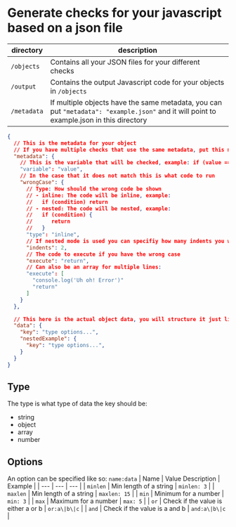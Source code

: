 # Generate checks for your javascript based on a json file

| directory | description |
| --- | --- |
| `/objects` | Contains all your JSON files for your different checks |
| `/output` | Contains the output Javascript code for your objects in `/objects` |
| `/metadata` | If multiple objects have the same metadata, you can put `"metadata": "example.json"` and it will point to example.json in this directory |


```json
{
  // This is the metadata for your object
  // If you have multiple checks that use the same metadata, put this metadata object into a seperate json file in "metadata" directory, and put the name of the file here.
  "metadata": {
    // This is the variable that will be checked, example: if (value == "example")
    "variable": "value",
    // In the case that it does not match this is what code to run
    "wrongCase": {
      // Type: How should the wrong code be shown
      // - inline: The code will be inline, example:
      //   if (condition) return 
      // - nested: The code will be nested, example:
      //   if (condition) {
      //      return
      //   } 
      "type": "inline",
      // If nested mode is used you can specifiy how many indents you want, you can also use a string for custom indent character
      "indents": 2,
      // The code to execute if you have the wrong case
      "execute": "return",
      // Can also be an array for multiple lines:
      "execute": [
        "console.log('Uh oh! Error')"
        "return"
      ]
    }
  },

  // This here is the actual object data, you will structure it just like the object that will be checked, but instead of the values you will put some data see the next seection for more aabout this
  "data": {
    "key": "type options...",
    "nestedExample": {
      "key": "type options...",
    }
  }
}
```

## Type
The type is what type of data the key should be:
- string
- object
- array
- number

## Options

An option can be specified like so: `name:data`
| Name | Value Description | Example |
| --- | --- | --- |
| `minlen` | Min length of a string | `minlen: 3` | 
| `maxlen` | Min length of a string | `maxlen: 15` |
| `min` | Minimum for a number | `min: 3` |
| `max` | Maximum for a number | `max: 5` |
| `or` | Check if the value is either a or b | `or:a\|b\|c` |
| `and` | Check if the value is a and b | `and:a\|b\|c` |